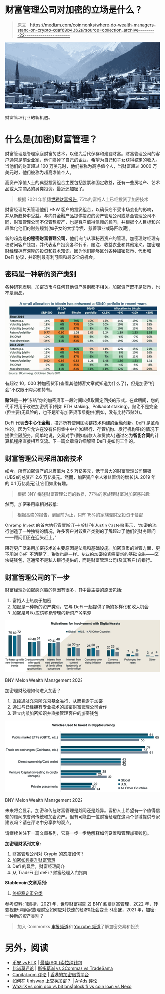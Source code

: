 # 财富管理公司对加密的立场是什么？

> 原文：<https://medium.com/coinmonks/where-do-wealth-managers-stand-on-crypto-cdaf89b4362a?source=collection_archive---------22----------------------->

![](img/2a118572ba5e04d2ec96be91387841eb.png)

财富管理行业的新机遇。

# 什么是(加密)财富管理？

财富管理是管理家庭财富的艺术，以便为后代保存和建设财富。财富管理公司的客户通常是前企业家，他们卖掉了自己的企业，希望为自己和子女获得稳定的收入。当他们的财富超过 100 万美元时，他们被称为高净值个人，当财富超过 3000 万美元时，他们被称为超高净值个人。

高资产净值人士的典型投资组合主要包括股票和固定收益，还有一些房地产、艺术品或大宗商品的另类投资。最近还加密了。

> 根据 2021 年凯捷[世界财富报告](https://worldwealthreport.com/resources/world-wealth-report-2021/), 75%的富裕人士已经投资了加密技术

财富经理每天管理他们 HNW 客户的投资组合，以确保它不受市场变化的影响，并从新趋势中受益。与向其金融产品提供投资的资产管理公司或基金管理公司不同，财富管理公司不仅管理资产，也是客户值得信赖的顾问，并根据个人目标和兴趣优化他们的财务规划(如子女的大学学费、慈善事业或马匹收藏)。

新的趋势是**的秘密财富管理公司**，他们专门从事秘密资产的管理。加密理财经理有权访问客户钱包，并代表客户投资各种代币、赌注、收益农业和其他定义。加密理财经理拥有深厚的投资和技术知识，因为他们能够区分各种加密货币、代币和 DeFi 协议，并识别最有利可图和最安全的机会。

## 密码是一种新的资产类别

各种研究表明，加密货币与任何其他资产类别都不相关。加密资产既不是货币，也不是商品。

![](img/45ee56331680bb2893fd4ef4763ae26f.png)

有超过 10，000 种加密货币(查看其他博客文章就知道为什么了)，但是加密“机会”不仅限于购买和持有。

**赌注**是一种“冻结”你的加密货币一段时间以换取固定回报的形式。在此期间，您的代币将用于改进加密货币(例如 ETH staking、Polkadot staking)。赌注不是完全(但主要)无风险的，也不是所有加密货币都提供(例如，没有比特币赌注)。

DeFi 代表**去中心化金融**，描述所有使用区块链技术构建的金融创新。DeFi 是革命性的，因为它允许在没有任何集中中介(如银行、存管机构、发行机构等)的情况下提供金融服务。简单地说，交易对手(例如借款人和贷款人)通过名为**智能合同**的计算机程序直接相互交流。下一篇文章将详细解释 DeFi 是如何工作的。

## 财富管理公司采用加密技术

如今，所有加密资产的总市值为 2.5 万亿美元，低于最大的财富管理公司瑞银(UBS)的总资产 2.6 万亿美元。然而，加密资产令人难以置信的增长(从 2019 年的 0.1 万亿美元)让它们如此有趣。

> 根据 BNY 梅隆财富管理公司的数据，77%的家族理财室对加密感兴趣

然而，加密采用率相对较低:

> 根据高盛的报告，到目前为止，只有 15%的家族理财室投资于加密

Onramp Invest 的首席执行官贾斯汀·卡斯特利(Justin Castelli)表示，“加密的流行创造了一种独特的情况，许多客户对该资产类别的了解超过了他们的财务顾问——顾问们正在迎头赶上。”

阻碍更广泛采用加密技术的主要原因是法规和基础设施。加密货币的监管方面，更不用说 DeFi 不清楚了，税收也是一样。专业的加密投资需要新的基础设施——区块链钱包，这通常不是私人银行提供的，而是财富管理公司(及其客户)的银行。

## 财富管理公司的下一步

财富经理对加密感兴趣的原因有很多，其中最主要的原因包括:

1.  富裕人士热衷于加密
2.  加密是一种新的资产类别，它与 DeFi 一起提供了新的多样化和收入机会
3.  加密是可以/应该积极管理的新资产的来源

![](img/e798b1f56cab0c2a21cdd98b03da8478.png)

BNY Melon Wealth Management 2022

加密理财经理如何进入加密？

1.  直接通过交易所交易基金进行，从而暴露于加密
2.  通过与已经拥有专业技术的加密财富管理公司合作
3.  建立内部加密知识并直接管理客户的加密钱包

![](img/08044cc4a05bf36bd8762e1fd9d33012.png)

BNY Melon Wealth Management 2022

未来将会显示，加密和传统财富管理是趋同还是趋异。富裕人士希望有一个值得信赖的顾问来咨询传统和加密资产。但有可能由一位财富经理在这两个领域提供专家建议吗？请在评论中分享你的观点。

请继续关注下一篇文章系列，它将一步一步地解释如何设置和管理加密钱包。

**加密理财系列文章:**

1.  财富管理公司对 Crypto 的态度如何？
2.  [加密如何提升财富管理](/@cyanustech/how-crypto-increases-the-role-of-wealth-managers-d2149f9d17c4)
3.  Defi 的幕后。财富经理简介
4.  从 TradeFi 到 deFi？财富经理入门指南

**Stablecoin 文章系列:**

1.  [终极稳定币分类](/coinmonks/ultimate-stablecoin-classification-bd70db1ae3f3)

参考资料:
1)凯捷，2021 年，世界财富报告
2) BNY 甜瓜财富管理，2022 年，转变视野:洞察家族理财室如何应对快速的经济&社会变革
3)高盛，2021 年，加密:一种新的资产类别？

> 加入 Coinmonks [电报频道](https://t.me/coincodecap)和 [Youtube 频道](https://www.youtube.com/c/coinmonks/videos)了解加密交易和投资

# 另外，阅读

*   [币安 vs FTX](https://coincodecap.com/binance-vs-ftx) | [最佳(SOL)索拉纳钱包](https://coincodecap.com/solana-wallets)
*   [比诺莫评论](https://coincodecap.com/binomo-review) | [斯多葛派 vs 3Commas vs TradeSanta](https://coincodecap.com/stoic-vs-3commas-vs-tradesanta)
*   [Capital.com 评论](https://coincodecap.com/capital-com-review) | [香港的加密借贷平台](https://coincodecap.com/crypto-lending-hong-kong)
*   如何在 Uniswap 上交换加密？ | [A-Ads 评论](https://coincodecap.com/a-ads-review)
*   [WazirX vs coin dcx vs bit bns](/coinmonks/wazirx-vs-coindcx-vs-bitbns-149f4f19a2f1)|[block fi vs coin loan vs Nexo](/coinmonks/blockfi-vs-coinloan-vs-nexo-cb624635230d)